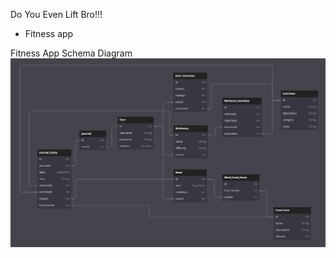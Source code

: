 Do You Even Lift Bro!!!

- Fitness app

Fitness App Schema Diagram
![alt text](src/server/prisma/SchemaDiagram.png)
